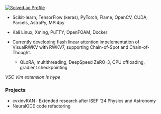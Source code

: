 [![Solved.ac Profile](http://mazassumnida.wtf/api/v2/generate_badge?boj=bllacovvqso)](https://solved.ac/bllacovvqso/)

- Scikit-learn, TensorFlow (keras), PyTorch, Flame, OpenCV, CUDA, Parcels, AstroPy, MPI4py
- Kali Linux, Xming, PuTTY, OpenFOAM, Docker

- Currently developing flash linear attention impelementation of VisualRWKV with RWKV7, supporting Chain-of-Spot and Chain-of-Thought.
  - QLoRA, multithreading, DeepSpeed ZeRO-3, CPU offloading, gradient checkpointing

*VSC Vim extension is hype*

### Projects
- cvxinvKAN : Extended research after ISEF '24 Physics and Astronomy
- NeuralODE code refactoring

